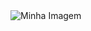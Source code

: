 
<div></div>
<img src="https://github.com/vinigenes/vinigenes/assets/159292876/e174015d-e052-4269-89f1-a07af6219e85" alt="Minha Imagem">





